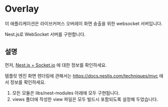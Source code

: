 # Overlay

이 애플리케이션은 라이브커머스 오버레이 화면 송출을 위한 websocket 서버입니다.

Nest.js로 WebSocket 서버를 구현합니다.

## 설명

먼저, [Nest.js + Socket.io](https://docs.nestjs.com/weboverlays/gateways) 에 대한 정보를 확인하세요.

템플릿 엔진 화면 렌더링에 관해서는 https://docs.nestjs.com/techniques/mvc 에서 정보를 확인하세요.

1. 모든 모듈은 libs/nest-modules 아래애 모두 구현됩니다.
2. views 폴더에 작성한 view 파일은 모두 빌드시 포함되도록 설정해 두었습니다.